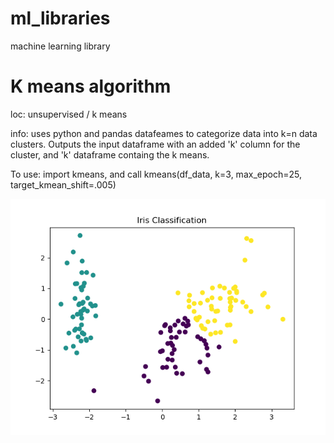 # ml_libraries
machine learning library


# K means algorithm
loc:  unsupervised / k means

info: uses python and pandas datafeames to categorize data into k=n data clusters. Outputs the input dataframe with an added 'k' column for the cluster, and 'k' dataframe containg the k means.

To use: import kmeans, and call kmeans(df_data, k=3, max_epoch=25, target_kmean_shift=.005)

![kmeans_iris_plot.png](https://github.com/jburs/ml_libraries/blob/main/images/kmeans_iris_plot.png)
